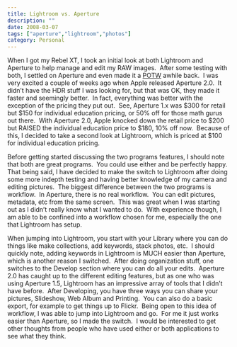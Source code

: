 ```yaml
---
title: Lightroom vs. Aperture
description: ""
date: 2008-03-07
tags: ["aperture","lightroom","photos"]
category: Personal
---
```



<p>When I got my Rebel XT, I took an initial look at both Lightroom and Aperture to help manage and edit my RAW images.&nbsp; After some testing with both, I settled on Aperture and even made it a <a href="https://web.archive.org/web/20131211172915/http://www.marktopia.net/2008/02/02/aperture-pick-of-the-week/">POTW</a> awhile back.&nbsp; I was very excited a couple of weeks ago when Apple released Aperture 2.0.&nbsp; It didn’t have the HDR stuff I was looking for, but that was OK, they made it faster and seemingly better.&nbsp; In fact, everything was better with the exception of the pricing they put out.&nbsp; See, Aperture 1.x was $300 for retail but $150 for individual education pricing, or 50% off for those math gurus out there.&nbsp; With Aperture 2.0, Apple knocked down the retail price to $200 but RAISED the individual education price to $180, 10% off now.&nbsp; Because of this, I decided to take a second look at Lightroom, which is priced at $100 for individual education pricing.</p>

<p>Before getting started discussing the two programs features, I should note that both are great programs.&nbsp; You could use either and be perfectly happy.&nbsp; That being said, I have decided to make the switch to Lightroom after doing some more indepth testing and having better knowledge of my camera and editing pictures.&nbsp; The biggest difference between the two programs is workflow.&nbsp; In Aperture, there is no real workflow.&nbsp; You can edit pictures, metadata, etc from the same screen.&nbsp; This was great when I was starting out as I didn’t really know what I wanted to do.&nbsp; With experience though, I am able to be confined into a workflow chosen for me, especially the one that Lightroom has setup.</p>

<p>When jumping into Lightroom, you start with your Library where you can do things like make collections, add keywords, stack photos, etc.&nbsp; I should quickly note, adding keywords in Lightroom is MUCH easier than Aperture, which is another reason I switched.&nbsp; After doing organization stuff, one switches to the Develop section where you can do all your edits.&nbsp; Aperture 2.0 has caught up to the different editing features, but as one who was using Aperture 1.5, Lightroom has an impressive array of tools that I didn’t have before.&nbsp; After Developing, you have three ways you can share your pictures, Slideshow, Web Album and Printing.&nbsp; You can also do a basic export, for example to get things up to Flickr.&nbsp; Being open to this idea of workflow, I was able to jump into Lightroom and go.&nbsp; For me it just works easier than Aperture, so I made the switch.&nbsp; I would be interested to get other thoughts from people who have used either or both applications to see what they think.</p>
